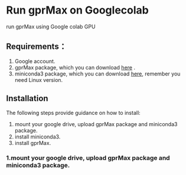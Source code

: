 # Run gprMax on Googlecolab
run gprMax using Google colab GPU

## Requirements：
1. Google account.
2. gprMax package, which you can download [here](https://github.com/gprmax/gprMax) .
3. miniconda3 package, which you can download [here](https://repo.anaconda.com/miniconda/Miniconda3-latest-Linux-x86_64.sh), remember you need Linux version.

## Installation
The following steps provide guidance on how to install:
1. mount your google drive, upload gprMax package and miniconda3 package.
2. install miniconda3.
3. install gprMax.

### 1.mount your google drive, upload gprMax package and miniconda3 package.
